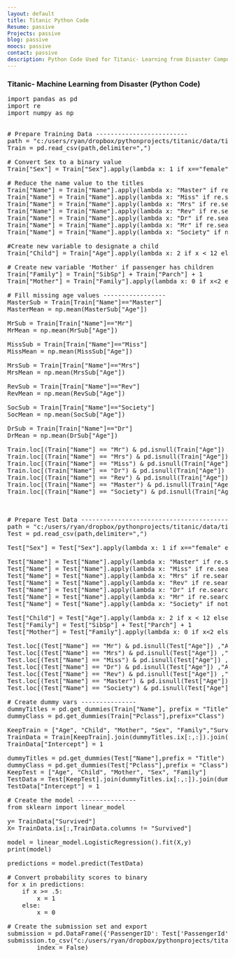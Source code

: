 ```yaml
---
layout: default
title: Titanic Python Code
Resume: passive
Projects: passive
blog: passive
moocs: passive
contact: passive
description: Python Code Used for Titanic- Learning from Disaster Competition
---
```


### Titanic- Machine Learning from Disaster (Python Code)

<pre>
import pandas as pd
import re
import numpy as np


# Prepare Training Data -------------------------
path = "c:/users/ryan/dropbox/pythonprojects/titanic/data/titanic-train.csv"
Train = pd.read_csv(path,delimiter=",")

# Convert Sex to a binary value
Train["Sex"] = Train["Sex"].apply(lambda x: 1 if x=="female" else 0)

# Reduce the name value to the titles
Train["Name"] = Train["Name"].apply(lambda x: "Master" if re.search("Master",x) else x)
Train["Name"] = Train["Name"].apply(lambda x: "Miss" if re.search("Miss",x) else x)
Train["Name"] = Train["Name"].apply(lambda x: "Mrs" if re.search("Mrs",x) else x)
Train["Name"] = Train["Name"].apply(lambda x: "Rev" if re.search("Rev",x) else x)
Train["Name"] = Train["Name"].apply(lambda x: "Dr" if re.search("Dr",x) else x)
Train["Name"] = Train["Name"].apply(lambda x: "Mr" if re.search("Mr",x) else x)
Train["Name"] = Train["Name"].apply(lambda x: "Society" if not re.search("Dr|Mr|Master|Miss|Mrs|Rev",x) else x)

#Create new variable to designate a child
Train["Child"] = Train["Age"].apply(lambda x: 2 if x < 12 else 1)

# Create new variable 'Mother' if passenger has children
Train["Family"] = Train["SibSp"] + Train["Parch"] + 1 
Train["Mother"] = Train["Family"].apply(lambda x: 0 if x<2 else 1)

# Fill missing age values -----------------
MasterSub = Train[Train["Name"]=="Master"]
MasterMean = np.mean(MasterSub["Age"])

MrSub = Train[Train["Name"]=="Mr"]
MrMean = np.mean(MrSub["Age"])

MissSub = Train[Train["Name"]=="Miss"]
MissMean = np.mean(MissSub["Age"])

MrsSub = Train[Train["Name"]=="Mrs"]
MrsMean = np.mean(MrsSub["Age"])

RevSub = Train[Train["Name"]=="Rev"] 
RevMean = np.mean(RevSub["Age"])

SocSub = Train[Train["Name"]=="Society"]
SocMean = np.mean(SocSub["Age"])

DrSub = Train[Train["Name"]=="Dr"]
DrMean = np.mean(DrSub["Age"])

Train.loc[(Train["Name"] == "Mr") & pd.isnull(Train["Age"]) ,"Age"] = MrMean
Train.loc[(Train["Name"] == "Mrs") & pd.isnull(Train["Age"]) ,"Age"] = MrsMean
Train.loc[(Train["Name"] == "Miss") & pd.isnull(Train["Age"]) ,"Age"] = MissMean
Train.loc[(Train["Name"] == "Dr") & pd.isnull(Train["Age"]) ,"Age"] = DrMean
Train.loc[(Train["Name"] == "Rev") & pd.isnull(Train["Age"]) ,"Age"] = RevMean
Train.loc[(Train["Name"] == "Master") & pd.isnull(Train["Age"]) ,"Age"] = MasterMean
Train.loc[(Train["Name"] == "Society") & pd.isnull(Train["Age"]) ,"Age"] = SocMean

 

# Prepare Test Data ----------------------------------------
path = "c:/users/ryan/dropbox/pythonprojects/titanic/data/titanic-test.csv"
Test = pd.read_csv(path,delimiter=",")

Test["Sex"] = Test["Sex"].apply(lambda x: 1 if x=="female" else 0)

Test["Name"] = Test["Name"].apply(lambda x: "Master" if re.search("Master",x) else x)
Test["Name"] = Test["Name"].apply(lambda x: "Miss" if re.search("Miss",x) else x)
Test["Name"] = Test["Name"].apply(lambda x: "Mrs" if re.search("Mrs",x) else x)
Test["Name"] = Test["Name"].apply(lambda x: "Rev" if re.search("Rev",x) else x)
Test["Name"] = Test["Name"].apply(lambda x: "Dr" if re.search("Dr",x) else x)
Test["Name"] = Test["Name"].apply(lambda x: "Mr" if re.search("Mr",x) else x)
Test["Name"] = Test["Name"].apply(lambda x: "Society" if not re.search("Dr|Mr|Master|Miss|Mrs|Rev",x) else x)

Test["Child"] = Test["Age"].apply(lambda x: 2 if x < 12 else 1)
Test["Family"] = Test["SibSp"] + Test["Parch"] + 1 
Test["Mother"] = Test["Family"].apply(lambda x: 0 if x<2 else 1)

Test.loc[(Test["Name"] == "Mr") & pd.isnull(Test["Age"]) ,"Age"] = MrMean
Test.loc[(Test["Name"] == "Mrs") & pd.isnull(Test["Age"]) ,"Age"] = MrsMean
Test.loc[(Test["Name"] == "Miss") & pd.isnull(Test["Age"]) ,"Age"] = MissMean
Test.loc[(Test["Name"] == "Dr") & pd.isnull(Test["Age"]) ,"Age"] = DrMean
Test.loc[(Test["Name"] == "Rev") & pd.isnull(Test["Age"]) ,"Age"] = RevMean
Test.loc[(Test["Name"] == "Master") & pd.isnull(Test["Age"]) ,"Age"] = MasterMean
Test.loc[(Test["Name"] == "Society") & pd.isnull(Test["Age"]) ,"Age"] = SocMean

# Create dummy vars ---------------
dummyTitles = pd.get_dummies(Train["Name"], prefix = "Title")
dummyClass = pd.get_dummies(Train["Pclass"],prefix="Class")

KeepTrain = ["Age", "Child", "Mother", "Sex", "Family","Survived"]
TrainData = Train[KeepTrain].join(dummyTitles.ix[:,:]).join(dummyClass.ix[:,:])
TrainData["Intercept"] = 1

dummyTitles = pd.get_dummies(Test["Name"],prefix = "Title")
dummyClass = pd.get_dummies(Test["Pclass"],prefix = "Class")
KeepTest = ["Age", "Child", "Mother", "Sex", "Family"]
TestData = Test[KeepTest].join(dummyTitles.ix[:,:]).join(dummyClass.ix[:,:])
TestData["Intercept"] = 1

# Create the model ----------------
from sklearn import linear_model

y= TrainData["Survived"]
X= TrainData.ix[:,TrainData.columns != "Survived"]

model = linear_model.LogisticRegression().fit(X,y)
print(model)

predictions = model.predict(TestData)

# Convert probability scores to binary
for x in predictions:
	if x >= .5:
		x = 1
	else:
		x = 0

# Create the submission set and export
submission = pd.DataFrame({'PassengerID': Test['PassengerId'],'Survived': predictions}) 
submission.to_csv("c:/users/ryan/dropbox/pythonprojects/titanic/output/submission.csv",
		index = False)



</pre>

